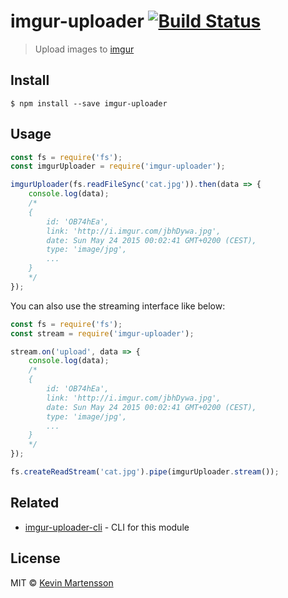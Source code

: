 # imgur-uploader [![Build Status](https://travis-ci.org/kevva/imgur-uploader.svg?branch=master)](https://travis-ci.org/kevva/imgur-uploader)

> Upload images to [imgur](http://imgur.com)


## Install

```
$ npm install --save imgur-uploader
```


## Usage

```js
const fs = require('fs');
const imgurUploader = require('imgur-uploader');

imgurUploader(fs.readFileSync('cat.jpg')).then(data => {
	console.log(data);
	/*
	{
		id: 'OB74hEa',
		link: 'http://i.imgur.com/jbhDywa.jpg',
		date: Sun May 24 2015 00:02:41 GMT+0200 (CEST),
		type: 'image/jpg',
		...
	}
	*/
});
```

You can also use the streaming interface like below:

```js
const fs = require('fs');
const stream = require('imgur-uploader');

stream.on('upload', data => {
	console.log(data);
	/*
	{
		id: 'OB74hEa',
		link: 'http://i.imgur.com/jbhDywa.jpg',
		date: Sun May 24 2015 00:02:41 GMT+0200 (CEST),
		type: 'image/jpg',
		...
	}
	*/
});

fs.createReadStream('cat.jpg').pipe(imgurUploader.stream());
```


## Related

* [imgur-uploader-cli](https://github.com/kevva/imgur-uploader-cli) - CLI for this module


## License

MIT © [Kevin Martensson](http://github.com/kevva)

